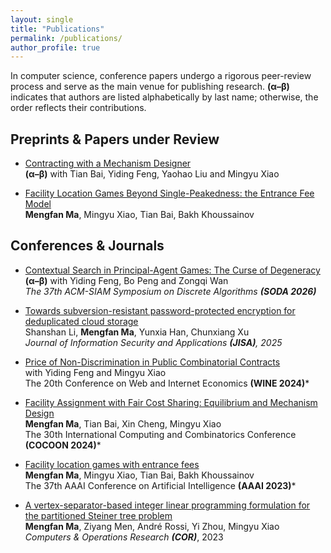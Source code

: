 ```yaml
---
layout: single
title: "Publications"
permalink: /publications/
author_profile: true
---
```

In computer science, conference papers undergo a rigorous peer-review process and serve as the main venue for publishing research. **(α–β)** indicates that authors are listed alphabetically by last name; otherwise, the order reflects their contributions.

## Preprints & Papers under Review

- [Contracting with a Mechanism Designer](https://arxiv.org/abs/2507.12054)  
**(α–β)** with Tian Bai, Yiding Feng, Yaohao Liu and Mingyu Xiao

- [Facility Location Games Beyond Single-Peakedness: the Entrance Fee Model](https://arxiv.org/abs/2204.11282)  
**Mengfan Ma**, Mingyu Xiao, Tian Bai, Bakh Khoussainov

## Conferences & Journals

- [Contextual Search in Principal-Agent Games: The Curse of Degeneracy](https://mengfan-ma.github.io/publications/https:/)  
**(α–β)** with Yiding Feng, Bo Peng and Zongqi Wan  
*The 37th ACM-SIAM Symposium on Discrete Algorithms **(SODA 2026)***

- [Towards subversion-resistant password-protected encryption for deduplicated cloud storage](https://www.sciencedirect.com/science/article/abs/pii/S2214212625002704)  
Shanshan Li, **Mengfan Ma**, Yunxia Han, Chunxiang Xu  
*Journal of Information Security and Applications **(JISA)**, 2025*

- [Price of Non-Discrimination in Public Combinatorial Contracts](https://papers.ssrn.com/sol3/papers.cfm?abstract_id=4983784)  
with Yiding Feng and Mingyu Xiao  
The 20th Conference on Web and Internet Economics **(WINE 2024)***

- [Facility Assignment with Fair Cost Sharing: Equilibrium and Mechanism Design](https://arxiv.org/abs/2404.08963)  
**Mengfan Ma**, Tian Bai, Xin Cheng, Mingyu Xiao  
The 30th International Computing and Combinatorics Conference **(COCOON 2024)***

- [Facility location games with entrance fees](https://ojs.aaai.org/index.php/AAAI/article/view/25719)  
**Mengfan Ma**, Mingyu Xiao, Tian Bai, Bakh Khoussainov  
The 37th AAAI Conference on Artificial Intelligence **(AAAI 2023)***

- [A vertex-separator-based integer linear programming formulation for the partitioned Steiner tree problem](https://www.sciencedirect.com/science/article/abs/pii/S0305054823000151)  
**Mengfan Ma**, Ziyang Men, André Rossi, Yi Zhou, Mingyu Xiao  
*Computers & Operations Research **(COR)***, 2023
